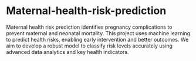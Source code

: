 # Maternal-health-risk-prediction
Maternal health risk prediction identifies pregnancy complications to prevent maternal and neonatal mortality. This project uses machine learning to predict health risks, enabling early intervention and better outcomes. We aim to develop a robust model to classify risk levels accurately using advanced data analytics and key health indicators.
